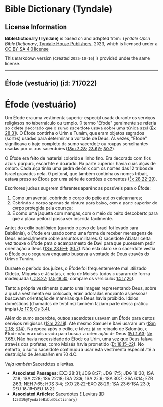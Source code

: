 # Bible Dictionary (Tyndale)

## License Information

**Bible Dictionary (Tyndale)** is based on and adapted from: _Tyndale Open Bible Dictionary_, [Tyndale House Publishers](https://tyndaleopenresources.com/), 2023, which is licensed under a [CC BY-SA 4.0 license](https://creativecommons.org/licenses/by-sa/4.0/legalcode.en).

This markdown version (created `2025-10-16`) is provided under the same license.



--------------------------------

## Éfode (vestuário) (id: 717022)

Éfode (vestuário)
=================

Um Éfode era uma vestimenta superior especial usada durante os serviços religiosos no tabernáculo ou templo. O termo "Éfode" geralmente se referia ao colete decorado que o sumo sacerdote usava sobre uma túnica azul ([Êx 28\.31](https://ref.ly/Exod28:31)). O Éfode continha o Urim e Tumim, que eram objetos sagrados (sortes) usados para determinar a vontade de Deus. Às vezes, "Éfode" significava o traje completo do sumo sacerdote ou roupas semelhantes usadas por outros sacerdotes ([1Sm 2\.28](https://ref.ly/1Sam2:28); [23\.6,9](https://ref.ly/1Sam23:6,1Sam23:9); [30\.7](https://ref.ly/1Sam30:7)).

O Éfode era feito de material colorido e linho fino. Era decorado com fios azuis, púrpura, escarlate e dourado. Na parte superior, havia duas alças de ombro. Cada alça tinha uma pedra de ônix com os nomes das 12 tribos de Israel gravados nela. O peitoral, que também continha os nomes tribais, estava preso ao Éfode por uma série de cordões e correntes ([Êx 28\.22–29](https://ref.ly/Exod28:22-Exod28:29)).

Escritores judeus sugerem diferentes aparências possíveis para o Éfode:

1. Como um avental, cobrindo o corpo do peito até os calcanhares;
2. Cobrindo o corpo apenas da cintura para baixo, com a parte superior do corpo protegida pela couraça;
3. É como uma jaqueta com mangas, com o meio do peito descoberto para que a placa peitoral possa ser inserida facilmente.

Antes do exílio babilônico (quando o povo de Israel foi levado para Babilônia), o Éfode era usado como uma forma de receber mensagens de Deus, especialmente sobre assuntos militares. O sacerdote Abiatar certa vez trouxe o Éfode para o acampamento de Davi para que pudessem pedir orientação a Deus ([1Sm 23\.6–9](https://ref.ly/1Sam23:6-1Sam23:9); [30\.7](https://ref.ly/1Sam30:7)). Não está claro se o sacerdote vestia o Éfode ou o segurava enquanto buscava a vontade de Deus através do Urim e Tumim.

Durante o período dos juízes, o Éfode foi frequentemente mal utilizado. Gideão, Miquéias e Jônatas, o neto de Moisés, todos o usaram de forma inadequada ([Jz 8\.27](https://ref.ly/Judg8:27); [17\.5](https://ref.ly/Judg17:5);[18\.30](https://ref.ly/Judg18:30); compare os versículos [14](https://ref.ly/Judg18:14),[17](https://ref.ly/Judg18:17),[20](https://ref.ly/Judg18:20)).

Tanto a própria vestimenta quanto uma imagem representando Deus, sobre a qual a vestimenta era colocada, eram adoradas enquanto as pessoas buscavam orientação de maneiras que Deus havia proibido. Ídolos domésticos (chamados de terafins) também faziam parte dessa prática ímpia ([Jz 17\.5](https://ref.ly/Judg17:5); [Os 3\.4](https://ref.ly/Hos3:4)).

Além do sumo sacerdote, outros sacerdotes usavam um Éfode para certos serviços religiosos ([1Sm 22\.18](https://ref.ly/1Sam22:18)). Até mesmo Samuel e Davi usaram um ([1Sm 2\.18](https://ref.ly/1Sam2:18); [6\.14](https://ref.ly/2Sam6:14)). Na época após o exílio, e talvez já no reinado de Salomão, o Éfode não era mais usado para buscar a orientação de Deus ([Ed 2\.63](https://ref.ly/Ezra2:63); [Ne 7\.65](https://ref.ly/Neh7:65)). Não havia necessidade do Éfode ou Urim, uma vez que Deus falava através dos profetas, como Moisés havia prometido ([Dt 18\.15–22](https://ref.ly/Deut18:15-Deut18:22)). No entanto, o sumo sacerdote continuou a usar esta vestimenta especial até a destruição de Jerusalém em 70 d.C.

*Veja também* Sacerdotes e levitas.

* **Associated Passages:** EXO 28:31; JDG 8:27; JDG 17:5; JDG 18:30; 1SA 2:18; 1SA 2:28; 1SA 22:18; 1SA 23:6; 1SA 23:9; 1SA 30:7; 2SA 6:14; EZR 2:63; NEH 7:65; HOS 3:4; EXO 28:22–EXO 28:29; 1SA 23:6–1SA 23:9; DEU 18:15–DEU 18:22
* **Associated Articles:** Sacerdotes E Levitas (ID: `125319@TyndaleBibleDictionary`)

